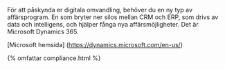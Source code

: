 

 För att påskynda er digitala omvandling, behöver du en ny typ av affärsprogram. En som bryter ner silos mellan CRM och ERP, som drivs av data och intelligens, och hjälper fånga nya affärsmöjligheter. Det är Microsoft Dynamics 365.

[Microsoft hemsida] (https://dynamics.microsoft.com/en-us/)

{% omfattar compliance.html %}
